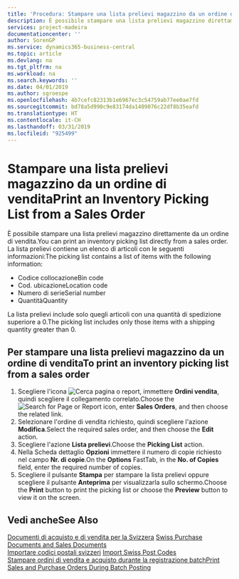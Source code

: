 ```yaml
---
title: 'Procedura: Stampare una lista prelievi magazzino da un ordine di vendita'
description: È possibile stampare una lista prelievi magazzino direttamente da un ordine di vendita.
services: project-madeira
documentationcenter: ''
author: SorenGP
ms.service: dynamics365-business-central
ms.topic: article
ms.devlang: na
ms.tgt_pltfrm: na
ms.workload: na
ms.search.keywords: ''
ms.date: 04/01/2019
ms.author: sgroespe
ms.openlocfilehash: 4b7cefc82313b1e6967ec3c54759ab77ee0ae7fd
ms.sourcegitcommit: bd78a5d990c9e83174da1409076c22df8b35eafd
ms.translationtype: HT
ms.contentlocale: it-CH
ms.lasthandoff: 03/31/2019
ms.locfileid: "925499"
---
```

# <a name="print-an-inventory-picking-list-from-a-sales-order"></a><span data-ttu-id="30174-103">Stampare una lista prelievi magazzino da un ordine di vendita</span><span class="sxs-lookup"><span data-stu-id="30174-103">Print an Inventory Picking List from a Sales Order</span></span>
<span data-ttu-id="30174-104">È possibile stampare una lista prelievi magazzino direttamente da un ordine di vendita.</span><span class="sxs-lookup"><span data-stu-id="30174-104">You can print an inventory picking list directly from a sales order.</span></span> <span data-ttu-id="30174-105">La lista prelievi contiene un elenco di articoli con le seguenti informazioni:</span><span class="sxs-lookup"><span data-stu-id="30174-105">The picking list contains a list of items with the following information:</span></span>  

- <span data-ttu-id="30174-106">Codice collocazione</span><span class="sxs-lookup"><span data-stu-id="30174-106">Bin code</span></span>  
- <span data-ttu-id="30174-107">Cod. ubicazione</span><span class="sxs-lookup"><span data-stu-id="30174-107">Location code</span></span>  
- <span data-ttu-id="30174-108">Numero di serie</span><span class="sxs-lookup"><span data-stu-id="30174-108">Serial number</span></span>  
- <span data-ttu-id="30174-109">Quantità</span><span class="sxs-lookup"><span data-stu-id="30174-109">Quantity</span></span>  

<span data-ttu-id="30174-110">La lista prelievi include solo quegli articoli con una quantità di spedizione superiore a 0.</span><span class="sxs-lookup"><span data-stu-id="30174-110">The picking list includes only those items with a shipping quantity greater than 0.</span></span>  

## <a name="to-print-an-inventory-picking-list-from-a-sales-order"></a><span data-ttu-id="30174-111">Per stampare una lista prelievi magazzino da un ordine di vendita</span><span class="sxs-lookup"><span data-stu-id="30174-111">To print an inventory picking list from a sales order</span></span>  

1.  <span data-ttu-id="30174-112">Scegliere l'icona ![Cerca pagina o report](../../media/ui-search/search_small.png "icona Cerca pagina o report"), immettere **Ordini vendita**, quindi scegliere il collegamento correlato.</span><span class="sxs-lookup"><span data-stu-id="30174-112">Choose the ![Search for Page or Report](../../media/ui-search/search_small.png "Search for Page or Report icon") icon, enter **Sales Orders**, and then choose the related link.</span></span>  
2.  <span data-ttu-id="30174-113">Selezionare l'ordine di vendita richiesto, quindi scegliere l'azione **Modifica**.</span><span class="sxs-lookup"><span data-stu-id="30174-113">Select the required sales order, and then choose the **Edit** action.</span></span>  
3.  <span data-ttu-id="30174-114">Scegliere l'azione **Lista prelievi**.</span><span class="sxs-lookup"><span data-stu-id="30174-114">Choose the **Picking List** action.</span></span>  
4.  <span data-ttu-id="30174-115">Nella Scheda dettaglio **Opzioni** immettere il numero di copie richiesto nel campo **Nr. di copie**.</span><span class="sxs-lookup"><span data-stu-id="30174-115">On the **Options** FastTab, in the **No. of Copies** field, enter the required number of copies.</span></span>  
5.  <span data-ttu-id="30174-116">Scegliere il pulsante **Stampa** per stampare la lista prelievi oppure scegliere il pulsante **Anteprima** per visualizzarla sullo schermo.</span><span class="sxs-lookup"><span data-stu-id="30174-116">Choose the **Print** button to print the picking list or choose the **Preview** button to view it on the screen.</span></span>  

## <a name="see-also"></a><span data-ttu-id="30174-117">Vedi anche</span><span class="sxs-lookup"><span data-stu-id="30174-117">See Also</span></span>  
 <span data-ttu-id="30174-118">[Documenti di acquisto e di vendita per la Svizzera](swiss-purchase-documents-and-sales-documents.md) </span><span class="sxs-lookup"><span data-stu-id="30174-118">[Swiss Purchase Documents and Sales Documents](swiss-purchase-documents-and-sales-documents.md) </span></span>  
 <span data-ttu-id="30174-119">[Importare codici postali svizzeri](how-to-import-swiss-post-codes.md) </span><span class="sxs-lookup"><span data-stu-id="30174-119">[Import Swiss Post Codes](how-to-import-swiss-post-codes.md) </span></span>  
 [<span data-ttu-id="30174-120">Stampare ordini di vendita e acquisto durante la registrazione batch</span><span class="sxs-lookup"><span data-stu-id="30174-120">Print Sales and Purchase Orders During Batch Posting</span></span>](how-to-print-sales-and-purchase-orders-during-batch-posting.md)
